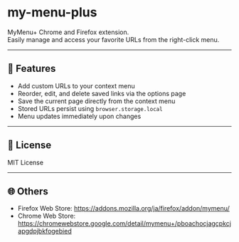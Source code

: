 # my-menu-plus
MyMenu+ Chrome and Firefox extension.  
Easily manage and access your favorite URLs from the right-click menu.

---

## 🚀 Features

- Add custom URLs to your context menu
- Reorder, edit, and delete saved links via the options page
- Save the current page directly from the context menu
- Stored URLs persist using `browser.storage.local`
- Menu updates immediately upon changes

---

## 📄 License

MIT License

---

## 🌐 Others

- Firefox Web Store: https://addons.mozilla.org/ja/firefox/addon/mymenu/
- Chrome Web Store: https://chromewebstore.google.com/detail/mymenu+/pboachocjagcpkcjapgdpjbkfogebied
